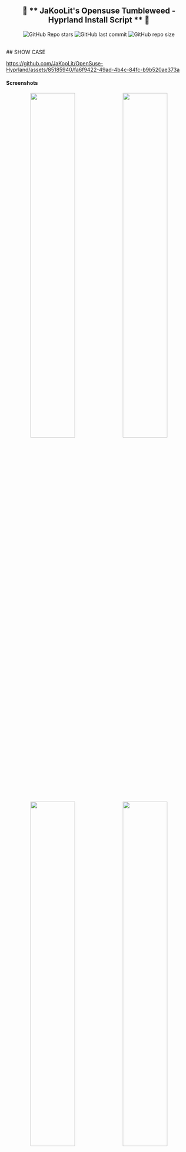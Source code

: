 <div align="center">

## 💌 ** JaKooLit's Opensuse Tumbleweed - Hyprland Install Script ** 💌

![GitHub Repo stars](https://img.shields.io/github/stars/JaKooLit/OpenSuse-Hyprland?style=for-the-badge&color=cba6f7) ![GitHub last commit](https://img.shields.io/github/last-commit/JaKooLit/OpenSuse-Hyprland?style=for-the-badge&color=b4befe) ![GitHub repo size](https://img.shields.io/github/repo-size/JaKooLit/OpenSuse-Hyprland?style=for-the-badge&color=cba6f7)

<br/>
</div>
## SHOW CASE

https://github.com/JaKooLit/OpenSuse-Hyprland/assets/85185940/fa6f9422-49ad-4b4c-84fc-b9b520ae373a


#### Screenshots 
<p align="center">
    <img align="center" width="49%" src="https://raw.githubusercontent.com/JaKooLit/screenshots/main/Hyprland-ScreenShots/OpenSuse/OpenSUSE1.png" /> <img align="center" width="49%" src="https://raw.githubusercontent.com/JaKooLit/screenshots/main/Hyprland-ScreenShots/OpenSuse/OpenSUSE2.png" />   

</p>

<p align="center">
    <img align="center" width="49%" src="https://raw.githubusercontent.com/JaKooLit/screenshots/main/Hyprland-Dots-Showcase/default-waybar.png" /> <img align="center" width="49%" src="https://raw.githubusercontent.com/JaKooLit/screenshots/main/Hyprland-Dots-Showcase/rofi.png" />   
   <img align="center" width="49%" src="https://raw.githubusercontent.com/JaKooLit/screenshots/main/Hyprland-Dots-Showcase/wlogout-dark.png" /> <img align="center" width="49%" src="https://raw.githubusercontent.com/JaKooLit/screenshots/main/Hyprland-Dots-Showcase/showcase2.png"" /> 
   <img align="center" width="49%" src="https://raw.githubusercontent.com/JaKooLit/screenshots/main/Hyprland-Dots-Showcase/waybar-layout.png" /> <img align="center" width="49%" src="https://raw.githubusercontent.com/JaKooLit/screenshots/main/Hyprland-Dots-Showcase/waybar-style.png"" /> 
</p>

<p align="center">
    <img align="center" width="49%" src="https://raw.githubusercontent.com/JaKooLit/screenshots/main/Hyprland-ScreenShots/OpenSuse/nvidia-opensuse.png" /> <img align="center" width="49%" src="https://raw.githubusercontent.com/JaKooLit/screenshots/main/Hyprland-ScreenShots/OpenSuse/nvidia-opensuse2.png" />  

</p>

#### 📷 More Screenshots (from other distros since it it using same Hyprland Dots) [`Link`](https://github.com/JaKooLit/screenshots/tree/main/Hyprland-V2-Screenshots/General/)

#### 📹 Video presentation [`Youtube Link`](https://youtu.be/xmSW9W-MbME?si=h9p8b8Z_GmsgafRS)

### 🪧🪧🪧 ANNOUNCEMENT 🪧🪧🪧
- This Repo does not contain Hyprland Dots or configs! Dotfiles can be checked here [`Hyprland-Dots`](https://github.com/JaKooLit/Hyprland-Dots) . During installation, if you opt to copy installation, it will be downloaded from that centralized repo.
- Hyprland-Dots use are constantly evolving / improving. you can check CHANGELOGS here [`Hyprland-Dots-Changelogs`](https://github.com/JaKooLit/Hyprland-Dots/wiki/Changelogs)
- Since the Hyprland-Dots are evolving, some of the screenshots maybe old
- the wallpaper offered to be downloaded towards the end is from this [`REPO`](https://github.com/JaKooLit/Wallpaper-Bank)

### ♨️ Activating Packman Repo
- by default, the packman mirror chosen is "https://ftp.gwdg.de/pub/linux/misc/packman/suse/openSUSE_Tumbleweed/"
- if you require to change the mirror, edit install-scripts/00-packman.sh and add mirrors of your choice. you can find mirrors [HERE](http://packman.links2linux.org/mirrors)

> [!IMPORTANT]
> install a backup tool like `snapper` or `timeshift`. and Backup your system before installing hyprland using this script. This script does NOT include uninstallation of packages

> [!NOTE]
> Main reason why I have not included an uninstallation script is simple. Some packages maybe already installed on your system by default. If I create an uninstall script with packages that I have set to install, you may end up a unrecoverable system. 

> [!WARNING] 
> Download this script on a directory where you have write permissions. ie. HOME. Or any directory within your home directory. Else script will fail

#### 🆕  Prerequisites
- This install script is intended for atleast Server type installed.
- In theory, This should work on a any Tumbleweed with DE (Plasma, Gnome, XFCE). Although I am not sure about xfce default login manager if able to detect Hyprland.
- If you have nvidia, and wanted to use proprietary drivers, uninstall nouveau first (if installed). This script will be installing proprietary nvidia drivers and will not deal with removal of nouveau.

#### ✨  Some notes on installation
- Some apps are being installed using OPI. These packages are wlogout, swaylock-effects and nwg-look
- for SDDM, by script sddm-qt6 will be installed. If you have already sddm, I HIGHLY SUGGEST NOT to install sddm through this script since I dont know the impact to your current sddm. Opensuse ship 2 version, sddm and sddm-qt6. The latter is more up to date... (I think)
- Another for SDDM, if you are installing from a server type of opensuse install, I highly suggest to install the sddm theme since you'll get a vanilla look sddm theme. 

#### ✨ Costumize the packages
- inside the install-scripts folder, you can edit 02-hypr-pkgs.sh, etc. Care though as the Hyprland Dots might not work properly
- default GTK theme if agreed to be installed is Tokyo night GTK themes (dark and light) + Tokyo night SE icons

#### 💫 SDDM and GTK Themes offered
- If you opted to install SDDM theme, here's the [`LINK`](https://github.com/JaKooLit/simple-sddm)
- If you opted to install GTK Themes, Icons and Cursor offered are Tokyo Nights. [`LINK`](https://github.com/JaKooLit/GTK-themes-icons) & Bibata Cursor Modern Ice 

#### ⚠️ WARNING! If you have GDM already as log-in manager, DO NOT install SDDM
- You will likely to encounter issues

#### 🔔 NOTICE TO NVIDIA OWNERS ### 
- Please take note that the nvidia driver will be install is G06 driver, which is for GeForce 700 series (Maxwell, Pascal...) and up see here [`NVIDIA-Opensuse-Link`](https://en.opensuse.org/SDB:NVIDIA_drivers)
- You can edit the install-scripts/nvidia.sh if you require for older cards. However, do take note that it may not work as older nvidia drivers dont support wayland well.
> [!IMPORTANT]
> If you want to use nouveau driver, choose N when asked if you have nvidia gpu. This is because the nvidia installer part, it will blacklist nouveau. Hyprland will still be installed but it will skip blacklisting nouveau.
- NVIDIA users / owners, after installation, check [`THIS`](https://github.com/JaKooLit/Hyprland-Dots/wiki/Notes_to_remember#--for-nvidia-gpu-users)

#### 🔔 NOTICE TO ASUS ROG Laptop owners ### 
- There is an guide by Asusctl dev [`Asusctl`](https://asus-linux.org/wiki/opensuse-guide/)
- However. during my test, the ROG gui is not behaving well, and I cant click any button. So The asusctl and supergfxctl that I have set here are build from source through their gitlab

#### ✨ to run
> clone this repo (latest commit only) to reduce file size download by using git. Change directory, make executable and run the script
```bash
git clone --depth=1 https://github.com/JaKooLit/OpenSuse-Hyprland.git ~/OpenSuse-Hyprland
cd ~/OpenSuse-Hyprland
chmod +x install.sh
./install.sh
```

<p align="center">
    <img align="center" width="100%" src="https://raw.githubusercontent.com/JaKooLit/OpenSuse-Hyprland/main/OpenSuse-Installer.png" />

#### ✨ for ZSH and OH-MY-ZSH installation
> installer should auto change your default shell to zsh. However, if it does not, do this
```bash
chsh -s $(which zsh)
zsh
source ~/.zshrc
```
- reboot or logout
- by default agnoster theme is installed. You can find more themes from this [`OH-MY-ZSH-THEMES`](https://github.com/ohmyzsh/ohmyzsh/wiki/Themes)
- to change the theme, edit ~/.zshrc ZSH_THEME="desired theme"

#### ✨ TO DO once installation done and dotfiles copied
- ~~if you opted to install gtk themes, to apply the theme and icon, press the dark/light button (beside the padlock). To apply Bibata modern ice cursor, launch nwg-look (GTK Settings) through rofi.~~ Hyprland-Dots v2.1.18, initial boot file will attempt to apply GTK themes,cursor, and icons. You can tweak more using nwg-look (GTK-Settings) utility

- SUPER H for HINT or click on the waybar HINT! Button 
- Head over to [FAQ](https://github.com/JaKooLit/Hyprland-Dots/wiki/FAQ) and [TIPS](https://github.com/JaKooLit/Hyprland-Dots/wiki/TIPS)

#### 🙋 Got a questions regarding the Hyprland Dots or configurations? 🙋
- Head over to wiki Link [`WIKI`](https://github.com/JaKooLit/Hyprland-Dots/wiki)

#### 🙋 👋 Having issues or questions? 
- for the install part, kindly open issue on this repo
- for the Pre-configured Hyprland dots / configuration, submit issue [`here`](https://github.com/JaKooLit/Hyprland-Dots/issues)

#### ❗ some known issues on this Installer
- some users reported that they have to install some packages. It is in the install-scripts/force-install.sh
- At this time the packages force to install are the following `playerctl`

#### ✨ Packages that are manually downloaded and build. These packages will not be updated by dnf and have to be manually updated
- wallust [`LINK`](https://codeberg.org/explosion-mental/wallust)

#### ❗ some known issues for nvidia
- reports from members of my discord, states that some users of nvidia are getting stuck on sddm login. credit  to @Kenni Fix stated was 
```  
 while in sddm press ctrl+alt+F2 or F3
log into your account
`lspci -nn`, find the id of your nvidia card
`ls /dev/dri/by-path` find the matching id
`ls -l /dev/dri/by-path` to check where the symlink points to 
)
```
- add "env = WLR_DRM_DEVICES,/dev/dri/cardX" to the ENVvariables config (.config/hypr/UserConfigs/ENVariables.conf)  ; X being where the symlink of the gpu points to

- more info from the hyprland wiki [`Hyprland Wiki Link`](https://wiki.hyprland.org/FAQ/#my-external-monitor-is-blank--doesnt-render--receives-no-signal-laptop)

#### 🔧 Proper way to re-installing a particular script from install-scripts folder
- CD into Fedora-Hyprland Folder and then ran the below command. 
- i.e. `./install-scripts/gtk-themes` - For reinstall GTK Themes. 

#### 🛣️ TO DO:
- ~~[ ] Install zsh and oh-my-zsh without necessary steps above~~ DONE 
- ~~[ ] Make it fully functional (duh 🤣)~~ done
- ~~[ ] hyprland-nvidia - NOT SUPPORTED~~ NOW SUPPORTED 🥳
- ~~[ ] SDDM is not starting. However, if you opt to install zsh, I have already set for auto log-in to Hyprland so once you set up zsh like the instruction above. You just need to type username and password.~~ FIXED 🥳

#### 🫥 Improving performance for Older Nvidia Cards using driver 470
  - [`SEE HERE`](https://github.com/JaKooLit/Hyprland-Dots/discussions/123#discussion-6035205)
  
#### ❗ some known issues on Hyprland-Dots
- See FAQ section of Hyprland-Dots [FAQ](https://github.com/JaKooLit/Hyprland-Dots/wiki/FAQ)


#### ⏩ Contributing
- As stated above, these script does not contain actual config files. These are only the installer of packages
- The development branch of this script is pulling the latest "stable" releases of the Hyprland-Dotfiles.
- If you want to contribute and/or test the Hyprland-Dotfiles (development branch), [`Hyprland-Dots-Development`](https://github.com/JaKooLit/Hyprland-Dots/tree/development) 


#### 📒 Final Notes
- join my discord channel [`Discord`](https://discord.gg/V2SJ92vbEN)
- Feel free to copy, re-distribute, and use this script however you want. Would appreciate if you give me some loves by crediting my work :)

#### 👍👍👍 Thanks and Credits!
- [`Hyprland`](https://hyprland.org/) Of course to Hyprland and @vaxerski for this awesome Dynamic Tiling Manager.

### 💖 Support
- a Star on my Github repos would be nice 🌟

- Subscribe to my Youtube Channel [YouTube](https://www.youtube.com/@Ja.KooLit) 

- You can also buy me Coffee Through ko-fi.com or coffee.com 🤩

<a href='https://ko-fi.com/jakoolit' target='_blank'><img height='35' style='border:0px;height:46px;' src='https://az743702.vo.msecnd.net/cdn/kofi3.png?v=0' border='0' alt='Buy Me a Coffee at ko-fi.com' />

[!["Buy Me A Coffee"](https://www.buymeacoffee.com/assets/img/custom_images/orange_img.png)](https://www.buymeacoffee.com/JaKooLit)

#### 📹 Youtube videos (Click to view and watch the playlist) 📹
[![Youtube Playlist Thumbnail](https://raw.githubusercontent.com/JaKooLit/screenshots/main/Youtube.png)](https://youtube.com/playlist?list=PLDtGd5Fw5_GjXCznR0BzCJJDIQSZJRbxx&si=iaNjLulFdsZ6AV-t)

## 🥰🥰 💖💖 👍👍👍
[![Stargazers over time](https://starchart.cc/JaKooLit/OpenSuse-Hyprland.svg?variant=adaptive)](https://starchart.cc/JaKooLit/OpenSuse-Hyprland)

                    





